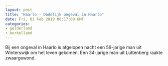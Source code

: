 ```yaml
---
layout: post
title: "Haarlo - Dodelijk ongeval in Haarlo"
date: Fri, 01 Feb 2019 08:17:00 GMT
categories: 
- gelderland 
- berkelland 
---
```


Bij een ongeval in Haarlo is afgelopen nacht een 59-jarige man uit Winterswijk om het leven gekomen. Een 34-jarige man uit Luttenberg raakte zwaargewond.
